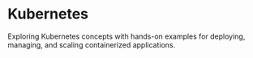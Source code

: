 # Kubernetes
Exploring Kubernetes concepts with hands-on examples for deploying, managing, and scaling containerized applications.
